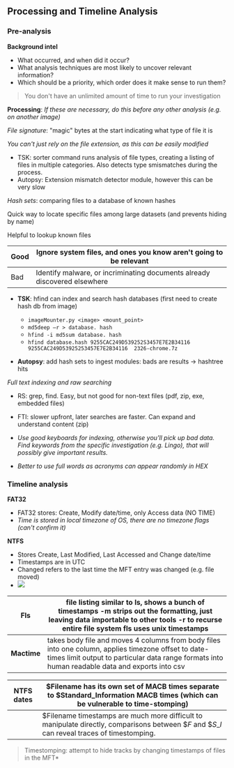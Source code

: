 ## Processing and Timeline Analysis

### Pre-analysis

**Background intel**

* What occurred, and when did it occur?
* What analysis techniques are most likely to uncover relevant information?
* Which should be a priority, which order does it make sense to run them?

> You don't have an unlimited amount of time to run your investigation 

 

**Processing**: *If these are necessary, do this before any other analysis (e.g. on another image)* 

 

*File signature*: "magic" bytes at the start indicating what type of file it is 

*You can't just rely on the file extension, as this can be easily modified* 

- TSK: sorter command runs analysis of file types, creating a listing of files in multiple categories. Also detects type smismatches during the  process. 
- Autopsy: Extension mismatch detector module, however this can be very slow 

 

*Hash sets*: comparing files to a database of known hashes 

Quick way to locate specific files among large datasets (and prevents hiding by name)  

Helpful to lookup known files 

| Good | Ignore system files, and ones you know aren't going to be relevant |
| ---- | ------------------------------------------------------------ |
| Bad  | Identify malware, or incriminating documents already discovered elsewhere |

 

- **TSK**: hfind can index and search hash databases (first need to create hash db from image) 
  - `imageMounter.py <image> <mount_point>`
  - `md5deep —r > database. hash`
  - `hfind -i md5sum database. hash`
  - `hfind database.hash 9255CAC249D539252S3457E7E2B34116  9255CAC249D53925253457E7E2B34116  2326-chrome.7z`

- **Autopsy**: add hash sets to ingest modules: bads are results -> hashtree hits 

 

*Full text indexing and raw searching* 

- RS: grep, find. Easy, but not good for non-text files (pdf, zip, exe, embedded files) 
- FTI: slower upfront, later searches are faster. Can expand and understand content (zip)

- *Use good keyboards for indexing, otherwise you'll pick up bad data. Find  keywords from the specific investigation (e.g. Lingo), that will  possibly give important results.* 
- *Better to use full words as acronyms can appear randomly in HEX* 

 

### Timeline analysis 

**FAT32** 

- FAT32 stores: Create, Modify date/time, only Access data (NO TIME) 
- *Time is stored in local timezone of OS, there are no timezone flags (can't confirm it)* 

 

**NTFS** 

- Stores Create, Last Modified, Last Accessed and Change date/time 
- Timestamps are in UTC 
- Changed refers to the last time the MFT entry was changed (e.g. file moved) 
- ![](/home/melon/todo/uni/notes/comp/6845/img/week04/image0.png)

 

| **Fls**     | file listing similar to ls, shows a bunch of timestamps -m strips out the formatting, just leaving data importable to other tools -r to recurse entire file system fls uses unix timestamps |
| ----------- | ------------------------------------------------------------ |
| **Mactime** | takes body file and moves 4 columns from body files into one column, applies timezone offset to date-times limit output to particular data range formats into human readable data and exports into csv |

 

| **NTFS dates** | \$Filename has its own set of MACB times separate to \$Standard_Information MACB times (which can be vulnerable to time-stomping) |
| -------------- | ------------------------------------------------------------ |
|                | \$Filename timestamps are much more difficult to manipulate directly, comparisons between $\$F$ and $\$S\_I$ can reveal traces of timestomping. |

> Timestomping: attempt to hide tracks by changing timestamps of files in the MFT* 